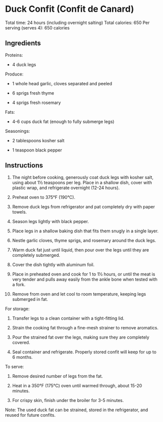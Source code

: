 # **Duck Confit (Confit de Canard)**

Total time: 24 hours (including overnight salting) Total calories: 650
Per serving (serves 4): 650 calories

## **Ingredients**

Proteins:

-   4 duck legs

Produce:

-   1 whole head garlic, cloves separated and peeled

-   6 sprigs fresh thyme

-   4 sprigs fresh rosemary

Fats:

-   4-6 cups duck fat (enough to fully submerge legs)

Seasonings:

-   2 tablespoons kosher salt

-   1 teaspoon black pepper

## **Instructions**

1.  The night before cooking, generously coat duck legs with kosher
    salt, using about 1½ teaspoons per leg. Place in a shallow dish,
    cover with plastic wrap, and refrigerate overnight (12-24 hours).

2.  Preheat oven to 375°F (190°C).

3.  Remove duck legs from refrigerator and pat completely dry with paper
    towels.

4.  Season legs lightly with black pepper.

5.  Place legs in a shallow baking dish that fits them snugly in a
    single layer.

6.  Nestle garlic cloves, thyme sprigs, and rosemary around the duck
    legs.

7.  Warm duck fat just until liquid, then pour over the legs until they
    are completely submerged.

8.  Cover the dish tightly with aluminum foil.

9.  Place in preheated oven and cook for 1 to 1½ hours, or until the
    meat is very tender and pulls away easily from the ankle bone when
    tested with a fork.

10. Remove from oven and let cool to room temperature, keeping legs
    submerged in fat.

For storage:

1.  Transfer legs to a clean container with a tight-fitting lid.

2.  Strain the cooking fat through a fine-mesh strainer to remove
    aromatics.

3.  Pour the strained fat over the legs, making sure they are completely
    covered.

4.  Seal container and refrigerate. Properly stored confit will keep for
    up to 6 months.

To serve:

1.  Remove desired number of legs from the fat.

2.  Heat in a 350°F (175°C) oven until warmed through, about 15-20
    minutes.

3.  For crispy skin, finish under the broiler for 3-5 minutes.

Note: The used duck fat can be strained, stored in the refrigerator, and
reused for future confits.
